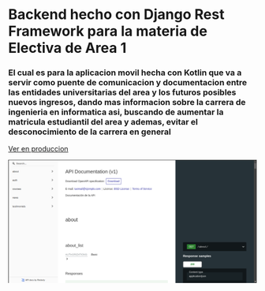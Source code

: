 # Backend hecho con Django Rest Framework para la materia de Electiva de Area 1
### El cual es para la aplicacion movil hecha con Kotlin que va a servir como puente de comunicacion y documentacion entre las entidades universitarias del area y los futuros posibles nuevos ingresos, dando mas informacion sobre la carrera de ingenieria en informatica asi, buscando de aumentar la matricula estudiantil del area y ademas, evitar el desconocimiento de la carrera en general

[Ver en produccion](https://drf-api-libre-1.onrender.com/)


![Vista de doc de el backend](cap.png)
